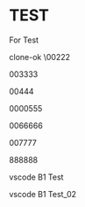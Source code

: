 # TEST
For Test

clone-ok 
\00222

003333

00444

0000555

0066666

007777

888888

vscode B1 Test

vscode B1 Test_02